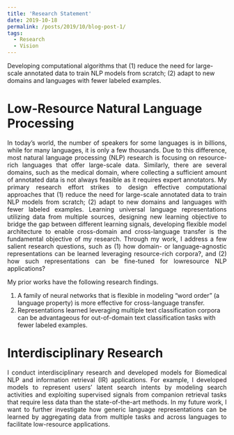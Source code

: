 ```yaml
---
title: 'Research Statement'
date: 2019-10-18
permalink: /posts/2019/10/blog-post-1/
tags:
  - Research
  - Vision
---
```


Developing computational algorithms that (1) reduce the need for large-scale annotated data to train NLP
models from scratch; (2) adapt to new domains and languages with fewer labeled examples.

Low-Resource Natural Language Processing
======

<p align="justify">
In today’s world, the number of speakers for some languages is in billions, while for many languages, it is only a few thousands. Due to this difference, most natural language processing (NLP) research is focusing on resource-rich languages that offer large-scale data. Similarly, there are several domains, such as the medical domain, where collecting a sufficient amount of annotated data is not always feasible as it requires expert annotators. My primary research effort strikes to design effective computational approaches that (1) reduce the need for large-scale annotated data to train NLP models from scratch; (2) adapt to new domains and languages with fewer labeled examples. Learning universal language representations utilizing data from multiple sources, designing new learning objective to bridge the gap between different learning signals, developing flexible model architecture to enable cross-domain and cross-language transfer is the fundamental objective of my research. Through my work, I address a few salient research questions, such as (1) how domain- or language-agnostic representations can be learned leveraging resource-rich corpora?, and (2) how such representations can be fine-tuned for lowresource NLP applications?
</p>

<p align="justify">
My prior works have the following research findings.
  <ol>
    <li> A family of neural networks that is flexible in modeling “word order” (a language property) is more effective for cross-language transfer. </li>
    <li> Representations learned leveraging multiple text classification corpora can be advantageous for out-of-domain text classification tasks with fewer labeled examples. </li>
  </ol>
</p>

Interdisciplinary Research
======

<p align="justify">
I conduct interdisciplinary research and developed models for Biomedical NLP and information retrieval (IR) applications. For example, I developed models to represent users’ latent search intents by modeling search activities and exploiting supervised signals from companion retrieval tasks that require less data than the state-of-the-art methods. In my future work, I want to further investigate how generic language representations can be learned by aggregating data from multiple tasks and across languages to facilitate low-resource applications. 
</p>

